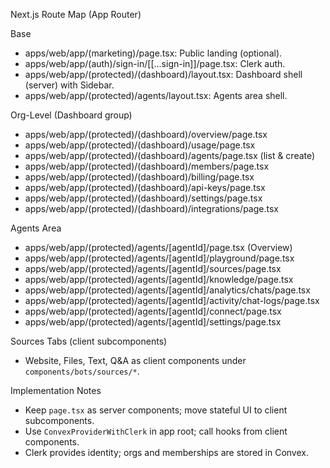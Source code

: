 Next.js Route Map (App Router)

Base

- apps/web/app/(marketing)/page.tsx: Public landing (optional).
- apps/web/app/(auth)/sign-in/[[...sign-in]]/page.tsx: Clerk auth.
- apps/web/app/(protected)/(dashboard)/layout.tsx: Dashboard shell (server) with Sidebar.
- apps/web/app/(protected)/agents/layout.tsx: Agents area shell.

Org-Level (Dashboard group)

- apps/web/app/(protected)/(dashboard)/overview/page.tsx
- apps/web/app/(protected)/(dashboard)/usage/page.tsx
- apps/web/app/(protected)/(dashboard)/agents/page.tsx (list & create)
- apps/web/app/(protected)/(dashboard)/members/page.tsx
- apps/web/app/(protected)/(dashboard)/billing/page.tsx
- apps/web/app/(protected)/(dashboard)/api-keys/page.tsx
- apps/web/app/(protected)/(dashboard)/settings/page.tsx
- apps/web/app/(protected)/(dashboard)/integrations/page.tsx

Agents Area

- apps/web/app/(protected)/agents/[agentId]/page.tsx (Overview)
- apps/web/app/(protected)/agents/[agentId]/playground/page.tsx
- apps/web/app/(protected)/agents/[agentId]/sources/page.tsx
- apps/web/app/(protected)/agents/[agentId]/knowledge/page.tsx
- apps/web/app/(protected)/agents/[agentId]/analytics/chats/page.tsx
- apps/web/app/(protected)/agents/[agentId]/activity/chat-logs/page.tsx
- apps/web/app/(protected)/agents/[agentId]/connect/page.tsx
- apps/web/app/(protected)/agents/[agentId]/settings/page.tsx

Sources Tabs (client subcomponents)

- Website, Files, Text, Q&A as client components under `components/bots/sources/*`.

Implementation Notes

- Keep `page.tsx` as server components; move stateful UI to client subcomponents.
- Use `ConvexProviderWithClerk` in app root; call hooks from client components.
- Clerk provides identity; orgs and memberships are stored in Convex.
